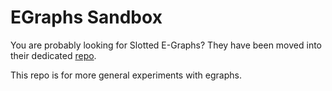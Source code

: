 EGraphs Sandbox
===============

You are probably looking for Slotted E-Graphs?
They have been moved into their dedicated [repo](https://github.com/memoryleak47/slotted-egraphs).

This repo is for more general experiments with egraphs.

